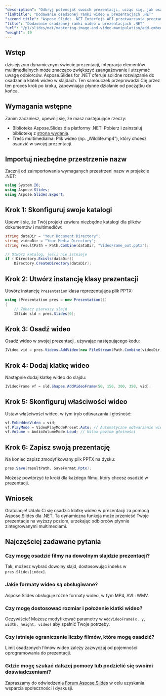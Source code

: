 ```yaml
---
"description": "Odkryj potencjał swoich prezentacji, ucząc się, jak osadzać filmy za pomocą Aspose.Slides dla .NET. Ten kompleksowy samouczek krok po kroku przeprowadzi Cię przez proces integracji elementów multimedialnych."
"linktitle": "Dodawanie osadzonej ramki wideo w prezentacjach .NET"
"second_title": "Aspose.Slides .NET Interfejs API przetwarzania programu PowerPoint"
"title": "Dodawanie osadzonej ramki wideo w prezentacjach .NET"
"url": "/pl/slides/net/mastering-image-and-video-manipulation/add-embedded-videos-frame/"
"weight": 19
---
```


## Wstęp

dzisiejszym dynamicznym świecie prezentacji, integracja elementów multimedialnych może znacząco zwiększyć zaangażowanie i utrzymać uwagę odbiorców. Aspose.Slides for .NET oferuje solidne rozwiązanie do osadzania klatek wideo w slajdach. Ten samouczek przeprowadzi Cię przez ten proces krok po kroku, zapewniając płynne działanie od początku do końca.

## Wymagania wstępne

Zanim zaczniesz, upewnij się, że masz następujące rzeczy:

- Biblioteka Aspose.Slides dla platformy .NET: Pobierz i zainstaluj bibliotekę z [strona wydania](https://releases.aspose.com/slides/net/).
- Treść multimedialna: Plik wideo (np. „Wildlife.mp4”), który chcesz osadzić w swojej prezentacji.

## Importuj niezbędne przestrzenie nazw

Zacznij od zaimportowania wymaganych przestrzeni nazw w projekcie .NET:

```csharp
using System.IO;
using Aspose.Slides;
using Aspose.Slides.Export;
```

## Krok 1: Skonfiguruj swoje katalogi

Upewnij się, że Twój projekt zawiera niezbędne katalogi dla plików dokumentów i multimediów:

```csharp
string dataDir = "Your Document Directory";
string videoDir = "Your Media Directory";
string resultPath = Path.Combine(dataDir, "VideoFrame_out.pptx");

// Utwórz katalog, jeśli nie istnieje
if (!Directory.Exists(dataDir))
    Directory.CreateDirectory(dataDir);
```

## Krok 2: Utwórz instancję klasy prezentacji

Utwórz instancję `Presentation` klasa reprezentująca plik PPTX:

```csharp
using (Presentation pres = new Presentation())
{
    // Zobacz pierwszy slajd
    ISlide sld = pres.Slides[0];
```

## Krok 3: Osadź wideo

Osadź wideo w swojej prezentacji, używając następującego kodu:

```csharp
IVideo vid = pres.Videos.AddVideo(new FileStream(Path.Combine(videoDir, "Wildlife.mp4"), FileMode.Open), LoadingStreamBehavior.ReadStreamAndRelease);
```

## Krok 4: Dodaj klatkę wideo

Następnie dodaj klatkę wideo do slajdu:

```csharp
IVideoFrame vf = sld.Shapes.AddVideoFrame(50, 150, 300, 350, vid);
```

## Krok 5: Skonfiguruj właściwości wideo

Ustaw właściwości wideo, w tym tryb odtwarzania i głośność:

```csharp
vf.EmbeddedVideo = vid;
vf.PlayMode = VideoPlayModePreset.Auto; // Automatyczne odtwarzanie wideo
vf.Volume = AudioVolumeMode.Loud; // Ustaw poziom głośności
```

## Krok 6: Zapisz swoją prezentację

Na koniec zapisz zmodyfikowany plik PPTX na dysku:

```csharp
pres.Save(resultPath, SaveFormat.Pptx);
```

Możesz powtórzyć te kroki dla każdego filmu, który chcesz osadzić w prezentacji.

## Wniosek

Gratulacje! Udało Ci się osadzić klatkę wideo w prezentacji za pomocą Aspose.Slides dla .NET. Ta dynamiczna funkcja może przenieść Twoje prezentacje na wyższy poziom, urzekając odbiorców płynnie zintegrowanymi multimediami.

## Najczęściej zadawane pytania

### Czy mogę osadzić filmy na dowolnym slajdzie prezentacji?

Tak, możesz wybrać dowolny slajd, dostosowując indeks w `pres.Slides[index]`.

### Jakie formaty wideo są obsługiwane?

Aspose.Slides obsługuje różne formaty wideo, w tym MP4, AVI i WMV.

### Czy mogę dostosować rozmiar i położenie klatki wideo?

Oczywiście! Możesz modyfikować parametry w `AddVideoFrame(x, y, width, height, video)` aby spełnić Twoje potrzeby.

### Czy istnieje ograniczenie liczby filmów, które mogę osadzić?

Limit osadzonych filmów wideo zależy zazwyczaj od pojemności oprogramowania do prezentacji.

### Gdzie mogę szukać dalszej pomocy lub podzielić się swoimi doświadczeniami?

Zapraszamy do odwiedzenia [Forum Aspose.Slides](https://forum.aspose.com/c/slides/11) w celu uzyskania wsparcia społeczności i dyskusji.